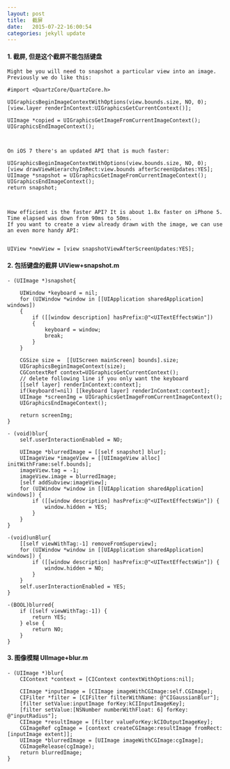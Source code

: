 ```yaml
---
layout: post
title:  截屏
date:   2015-07-22-16:00:54
categories: jekyll update
---
```


#### 1. 截屏, 但是这个截屏不能包括键盘
	
	Might be you will need to snapshot a particular view into an image. Previously we do like this:

	#import <QuartzCore/QuartzCore.h>

	UIGraphicsBeginImageContextWithOptions(view.bounds.size, NO, 0);
	[view.layer renderInContext:UIGraphicsGetCurrentContext()];

	UIImage *copied = UIGraphicsGetImageFromCurrentImageContext();
	UIGraphicsEndImageContext();



	On iOS 7 there's an updated API that is much faster:

	UIGraphicsBeginImageContextWithOptions(view.bounds.size, NO, 0);
	[view drawViewHierarchyInRect:view.bounds afterScreenUpdates:YES];
	UIImage *snapshot = UIGraphicsGetImageFromCurrentImageContext();
	UIGraphicsEndImageContext();
	return snapshot;



	How efficient is the faster API? It is about 1.8x faster on iPhone 5. Time elapsed was down from 90ms to 50ms.
	If you want to create a view already drawn with the image, we can use an even more handy API:


	UIView *newView = [view snapshotViewAfterScreenUpdates:YES];



#### 2. 包括键盘的截屏 UIView+snapshot.m

	- (UIImage *)snapshot{
	    
	    UIWindow *keyboard = nil;
	    for (UIWindow *window in [[UIApplication sharedApplication] windows])
	    {
	        if ([[window description] hasPrefix:@"<UITextEffectsWin"])
	        {
	            keyboard = window;
	            break;
	        }
	    }
	    
	    CGSize size =  [[UIScreen mainScreen] bounds].size;
	    UIGraphicsBeginImageContext(size);
	    CGContextRef context=UIGraphicsGetCurrentContext();
	    // delete following line if you only want the keyboard
	    [[self layer] renderInContext:context];
	    if(keyboard!=nil) [[keyboard layer] renderInContext:context];
	    UIImage *screenImg = UIGraphicsGetImageFromCurrentImageContext();
	    UIGraphicsEndImageContext();
	    
	    return screenImg;
	}

	- (void)blur{
	    self.userInteractionEnabled = NO;
	    
	    UIImage *blurredImage = [[self snapshot] blur];
	    UIImageView *imageView = [[UIImageView alloc] initWithFrame:self.bounds];
	    imageView.tag = -1;
	    imageView.image = blurredImage;
	    [self addSubview:imageView];
	    for (UIWindow *window in [[UIApplication sharedApplication] windows]) {
	        if ([[window description] hasPrefix:@"<UITextEffectsWin"]) {
	            window.hidden = YES;
	        }
	    }
	}

	-(void)unBlur{
	    [[self viewWithTag:-1] removeFromSuperview];
	    for (UIWindow *window in [[UIApplication sharedApplication] windows]) {
	        if ([[window description] hasPrefix:@"<UITextEffectsWin"]) {
	            window.hidden = NO;
	        }
	    }
	    self.userInteractionEnabled = YES;
	}

	-(BOOL)blurred{
	    if ([self viewWithTag:-1]) {
	        return YES;
	    } else {
	        return NO;
	    }
	}


#### 3. 图像模糊 UIImage+blur.m

	- (UIImage *)blur{
	    CIContext *context = [CIContext contextWithOptions:nil];
	    
	    CIImage *inputImage = [CIImage imageWithCGImage:self.CGImage];
	    CIFilter *filter = [CIFilter filterWithName: @"CIGaussianBlur"];
	    [filter setValue:inputImage forKey:kCIInputImageKey];
	    [filter setValue:[NSNumber numberWithFloat: 6] forKey: @"inputRadius"];
	    CIImage *resultImage = [filter valueForKey:kCIOutputImageKey];
	    CGImageRef cgImage = [context createCGImage:resultImage fromRect:[inputImage extent]];
	    UIImage *blurredImage = [UIImage imageWithCGImage:cgImage];
	    CGImageRelease(cgImage);
	    return blurredImage;
	}


[jekyll]:      http://jekyllrb.com
[jekyll-gh]:   https://github.com/jekyll/jekyll
[jekyll-help]: https://github.com/jekyll/jekyll-help
